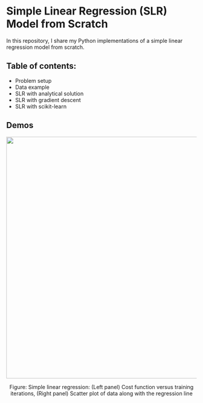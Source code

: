 # Simple Linear Regression (SLR) Model from Scratch

In this repository, I share my Python implementations of a simple linear regression model from scratch. 

## Table of contents:
- Problem setup
- Data example
- SLR with analytical solution
- SLR with gradient descent
- SLR with scikit-learn

## Demos



<p align="center">
    <img src="https://github.com/alireza365/ML_Models_from_Scratch/blob/master/Regression/Simple%20Linear%20Model/Images/SLR_vs_iterations.png" width="640">
</p>
<p align="center">
    Figure: Simple linear regression: (Left panel) Cost function versus training iterations, (Right panel) Scatter plot of data along with the regression line
</p>

